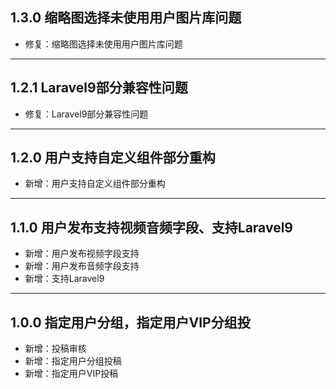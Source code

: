 ## 1.3.0 缩略图选择未使用用户图片库问题

- 修复：缩略图选择未使用用户图片库问题

---

## 1.2.1 Laravel9部分兼容性问题

- 修复：Laravel9部分兼容性问题

---

## 1.2.0 用户支持自定义组件部分重构

- 新增：用户支持自定义组件部分重构

---

## 1.1.0 用户发布支持视频音频字段、支持Laravel9

- 新增：用户发布视频字段支持
- 新增：用户发布音频字段支持
- 新增：支持Laravel9

---

## 1.0.0 指定用户分组，指定用户VIP分组投

- 新增：投稿审核
- 新增：指定用户分组投稿
- 新增：指定用户VIP投稿
